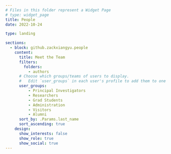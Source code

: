 ```yaml
---
# Files in this folder represent a Widget Page
# type: widget_page
title: People
date: 2022-10-24

type: landing

sections:
  - block: github.zackxiangyu.people
    content:
      title: Meet the Team
      filters:
        folders:
          - authors
      # Choose which groups/teams of users to display.
      #   Edit `user_groups` in each user's profile to add them to one or more of these groups.
      user_groups:
          - Principal Investigators
          - Researchers
          - Grad Students
          - Administration
          - Visitors
          - Alumni
      sort_by: .Params.last_name
      sort_ascending: true
    design:
      show_interests: false
      show_role: true
      show_social: true
---
```

